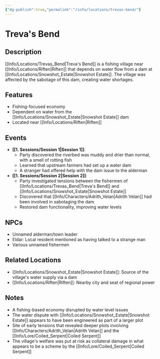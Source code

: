 ```yaml
---
{"dg-publish":true,"permalink":"/info/locations/trevas-bend/"}
---
```


# Treva's Bend

## Description
[[Info/Locations/Trevas_Bend\|Treva's Bend]] is a fishing village near [[Info/Locations/Riften\|Riften]] that depends on water flow from a dam at [[Info/Locations/Snowshot_Estate\|Snowshot Estate]]. The village was affected by the sabotage of this dam, creating water shortages.

## Features
- Fishing-focused economy
- Dependent on water from the [[Info/Locations/Snowshot_Estate\|Snowshot Estate]] dam
- Located near [[Info/Locations/Riften\|Riften]]

## Events
- **[[1. Sessions/Session 1\|Session 1]]**: 
  - Party discovered the riverbed was muddy and drier than normal, with a smell of rotting fish
  - Learned that upstream farmers had set up a water dam
  - A stranger had offered help with the dam issue to the alderman
- **[[1. Sessions/Session 2\|Session 2]]**: 
  - Party investigated tensions between the fishermen of [[Info/Locations/Trevas_Bend\|Treva's Bend]] and [[Info/Locations/Snowshot_Estate\|Snowshot Estate]]
  - Discovered that [[Info/Characters/Adrith_Velan\|Adrith Velan]] had been involved in sabotaging the dam
  - Restored dam functionality, improving water levels

## NPCs
- Unnamed alderman/town leader
- Eldar: Local resident mentioned as having talked to a strange man
- Various unnamed fishermen

## Related Locations
- [[Info/Locations/Snowshot_Estate\|Snowshot Estate]]: Source of the village's water supply via a dam
- [[Info/Locations/Riften\|Riften]]: Nearby city and seat of regional power

## Notes
- A fishing-based economy disrupted by water level issues
- The water dispute with [[Info/Locations/Snowshot_Estate\|Snowshot Estate]] appears to have been engineered as part of a larger plot
- Site of early tensions that revealed deeper plots involving [[Info/Characters/Adrith_Velan\|Adrith Velan]] and the [[Info/Lore/Coiled_Serpent\|Coiled Serpent]]
- The village's welfare was put at risk as collateral damage in what appears to be a scheme by the [[Info/Lore/Coiled_Serpent\|Coiled Serpent]]